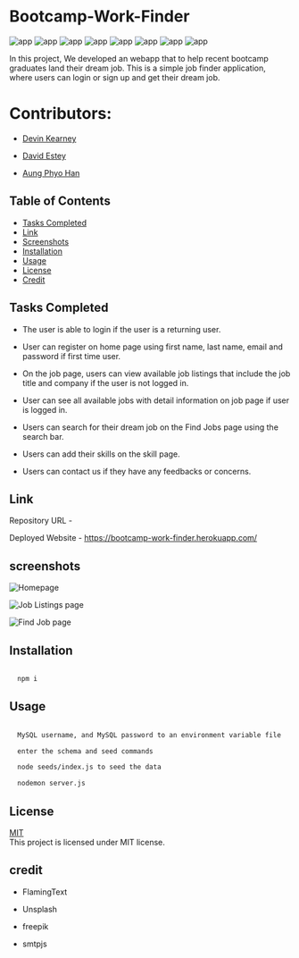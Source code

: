 # Bootcamp-Work-Finder


![app](https://img.shields.io/badge/Express.js-brightgreen) ![app](https://img.shields.io/badge/-MySQL-blue) ![app](https://img.shields.io/badge/-Sequelize-yellowgreen) ![app](https://img.shields.io/badge/MVC-brown)  ![app](https://img.shields.io/badge/connect-flash-brightgreen)
 ![app](https://img.shields.io/badge/-Bulma-blue) ![app](https://img.shields.io/badge/-Handlebars-yellowgreen)  ![app](https://img.shields.io/badge/Express-Session-brown)
 
In this project, We developed an webapp that to help recent bootcamp graduates land their dream job. This is a simple job finder application, where users can login or sign up and get their dream job.

# Contributors:

* [Devin Kearney](https://github.com/Friduwulf)

* [David Estey](https://github.com/DaveEstey)

* [Aung Phyo Han](https://github.com/Aungphyohan5)




## Table of Contents

- [Tasks Completed](#TaskCompleted)
- [Link](#Link)
- [Screenshots](#screenshots)
- [Installation](#Installation)
- [Usage](#Usage)
- [License](#license)
- [Credit](#credit)




## Tasks Completed

- The user is able to login if the user is a returning user.

- User can register on home page using first name, last name, email and password if first time user.

- On the job page, users can view available job listings that include the job title and company if the user is not logged in.

- User can see all available jobs with detail information on job page if user is logged in.

- Users can search for their dream job on the Find Jobs page using the search bar.

- Users can add their skills on the skill page.

- Users can contact us if they have any feedbacks or concerns.


## Link


Repository URL  - 

Deployed Website - https://bootcamp-work-finder.herokuapp.com/

## screenshots

![Homepage](https://user-images.githubusercontent.com/112873819/220372774-ee55962d-e780-462d-bb9a-1153cf9d06b5.png)

![Job Listings page](https://user-images.githubusercontent.com/112873819/220372918-f098a6b6-dec5-4f72-a53d-a2a872307b60.png)

![Find Job page](https://user-images.githubusercontent.com/112873819/220373309-8ce779ed-0a8c-4e23-a98c-730c74b67d52.png)



## Installation

```bash

  npm i 

```
    


## Usage

```bash

  MySQL username, and MySQL password to an environment variable file

  enter the schema and seed commands

  node seeds/index.js to seed the data

  nodemon server.js 

```





## License

[MIT](https://choosealicense.com/licenses/mit/) 
<br>
This project is licensed under MIT license.


## credit

- FlamingText

- Unsplash

- freepik

- smtpjs